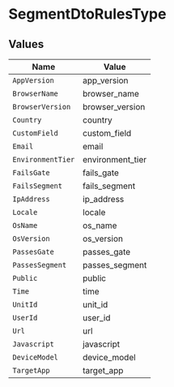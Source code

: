 # SegmentDtoRulesType


## Values

| Name              | Value             |
| ----------------- | ----------------- |
| `AppVersion`      | app_version       |
| `BrowserName`     | browser_name      |
| `BrowserVersion`  | browser_version   |
| `Country`         | country           |
| `CustomField`     | custom_field      |
| `Email`           | email             |
| `EnvironmentTier` | environment_tier  |
| `FailsGate`       | fails_gate        |
| `FailsSegment`    | fails_segment     |
| `IpAddress`       | ip_address        |
| `Locale`          | locale            |
| `OsName`          | os_name           |
| `OsVersion`       | os_version        |
| `PassesGate`      | passes_gate       |
| `PassesSegment`   | passes_segment    |
| `Public`          | public            |
| `Time`            | time              |
| `UnitId`          | unit_id           |
| `UserId`          | user_id           |
| `Url`             | url               |
| `Javascript`      | javascript        |
| `DeviceModel`     | device_model      |
| `TargetApp`       | target_app        |